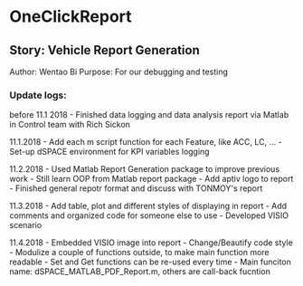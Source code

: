 # OneClickReport
## Story: Vehicle Report Generation
Author: Wentao Bi
Purpose: For our debugging and testing 

### Update logs:

before 11.1 2018
    - Finished data logging and data analysis report via Matlab in Control team with Rich Sickon

11.1.2018
    - Add each m script function for each Feature, like ACC, LC, ...
    - Set-up dSPACE environment for KPI variables logging
    
11.2.2018
    - Used Matlab Report Generation package to improve previous work
    - Still learn OOP from Matlab report package
    - Add aptiv logo to report
    - Finished general repotr format and discuss with TONMOY's report
    
11.3.2018
    - Add table, plot and different styles of displaying in report
    - Add comments and organized code for someone else to use
    - Developed VISIO scenario 
    
11.4.2018
    - Embedded VISIO image into report
    - Change/Beautify code style
    - Modulize a couple of functions outside, to make main function more readable
    - Set and Get functions can be re-used every time
    - Main funciton name: dSPACE_MATLAB_PDF_Report.m, others are call-back fucntion

